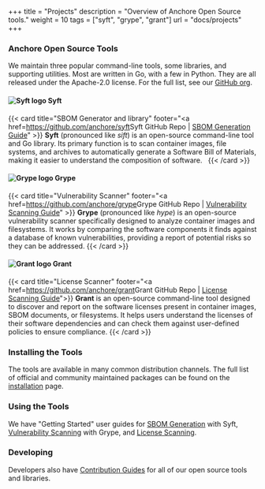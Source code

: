 +++
title = "Projects"
description = "Overview of Anchore Open Source tools."
weight = 10
tags = ["syft", "grype", "grant"]
url = "docs/projects"
+++

### Anchore Open Source Tools

We maintain three popular command-line tools, some libraries, and supporting utilities. Most are written in Go, with a few in Python. They are all released under the Apache-2.0 license. For the full list, see our [GitHub org](https://github.com/orgs/anchore/repositories).

#### <img src="/images/logos/syft/apple-touch-icon-60x60.png" alt="Syft logo" class="m4-3 h1" style="max-height: 50px;"/> Syft

{{< card  title="SBOM Generator and library" footer="<a href=<https://github.com/anchore/syft>Syft</a> GitHub Repo</a> | <a href=/docs/userguides/sbom/getstarted>SBOM Generation Guide</a>" >}}
<b>Syft</b> (pronounced like <i>sift</i>) is an open-source command-line tool and Go library. Its primary function is to scan container images, file systems, and archives to automatically generate a Software Bill of Materials, making it easier to understand the composition of software.  
{{< /card >}}

#### <img src="/images/logos/grype/apple-touch-icon-60x60.png" alt="Grype logo" class="m4-3 h1" style="max-height: 50px;"/> Grype

{{< card title="Vulnerability Scanner" footer="<a href=<https://github.com/anchore/grype>Grype</a> GitHub Repo</a> | <a href=/docs/userguides/vuln/getstarted>Vulnerability Scanning Guide</a>" >}}
<b>Grype</b> (pronounced like <i>hype</i>) is an open-source vulnerability scanner specifically designed to analyze container images and filesystems. It works by comparing the software components it finds against a database of known vulnerabilities, providing a report of potential risks so they can be addressed.
{{< /card >}}

#### <img src="/images/logos/grant/apple-touch-icon-60x60.png" alt="Grant logo" class="m4-3 h1" style="max-height: 50px;"/> Grant

{{< card title="License Scanner" footer="<a href=<https://github.com/anchore/grant>Grant</a> GitHub Repo</a> | <a href=/docs/userguides/license/getstarted>License Scanning Guide</a>">}}
<b>Grant</b> is an open-source command-line tool designed to discover and report on the software licenses present in container images, SBOM documents, or filesystems. It helps users understand the licenses of their software dependencies and can check them against user-defined policies to ensure compliance.
{{< /card >}}

### Installing the Tools

The tools are available in many common distribution channels. The full list of official and community maintained packages can be found on the [installation](/docs/installation) page.

### Using the Tools

We have "Getting Started" user guides for [SBOM Generation](/docs/userguides/sbom/getstarted) with Syft, [Vulnerability Scanning](/docs/userguides/sbom/getstarted) with Grype, and [License Scanning](/docs/userguides/license/getstarted).

### Developing

Developers also have [Contribution Guides](/docs/contributing/) for all of our open source tools and libraries.
